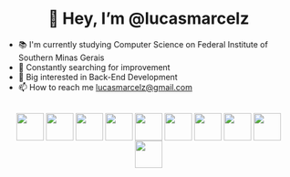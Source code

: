 <h1 align="center">👋 Hey, I’m @lucasmarcelz</h1>

- 📚 I'm currently studying Computer Science on Federal Institute of Southern Minas Gerais
- 🌱 Constantly searching for improvement
- 🔧 Big interested in Back-End Development
- 📫 How to reach me lucasmarcelz@gmail.com


<div style="display: inline_block" align="center" ><br>
<img src="https://user-images.githubusercontent.com/75823301/137562972-52d4da52-06ca-4dde-9860-eb63f886a5f8.png" align="center" height="48" width="48" >
<img src="https://user-images.githubusercontent.com/75823301/137563244-0cdaebe3-ccf8-463f-bd6f-cef880d63efa.png" align="center" height="48" width="48" >
<img src="https://user-images.githubusercontent.com/75823301/137563269-c0b7dbb7-8e82-4bd1-a188-b524af837d23.png" align="center" height="48" width="48" >
<img src="https://iconape.com/wp-content/png_logo_vector/c.png" align="center" height="48" width="48">
<img src="https://user-images.githubusercontent.com/75823301/137563458-368ddad1-d2a9-4a10-b999-15f00be07732.png" align="center" height="48" width="48" >
<img src="https://user-images.githubusercontent.com/75823301/137563346-3249a983-814d-4c69-9984-97ad920d8a20.png" align="center" height="48" width="48" >
<img src="https://user-images.githubusercontent.com/75823301/137563817-48a2ec63-863b-4a99-8ff9-be2555b1c184.png" align="center" height="48" width="48" >
<img src="https://cdn-icons-png.flaticon.com/512/919/919836.png" align="center" height="48" width="48">
<img src="https://cdn-icons-png.flaticon.com/512/518/518713.png" align="center" height="48" width="48">
<img src="https://icons-for-free.com/iconfiles/png/512/java+icon-1320167912601224138.png" align="center" height="48" width="48">
</div>






<!---
lucasmarcelz/lucasmarcelz is a ✨ special ✨ repository because its `README.md` (this file) appears on your GitHub profile.
You can click the Preview link to take a look at your changes.
--->
